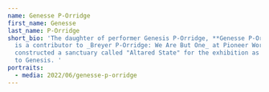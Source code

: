 ```yaml
---
name: Genesse P-Orridge
first_name: Genesse
last_name: P-Orridge
short_bio: 'The daughter of performer Genesis P-Orridge, **Genesse P-Orridge**
  is a contributor to _Breyer P-Orridge: We Are But One_ at Pioneer Works. She
  constructed a sanctuary called "Altared State" for the exhibition as an homage
  to Genesis. '
portraits:
  - media: 2022/06/genesse-p-orridge
---
```

